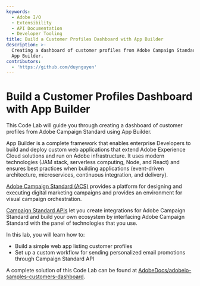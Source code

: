 ```yaml
---
keywords:
  - Adobe I/O
  - Extensibility
  - API Documentation
  - Developer Tooling
title: Build a Customer Profiles Dashboard with App Builder
description: >-
  Creating a dashboard of customer profiles from Adobe Campaign Standard using
  App Builder.
contributors:
  - 'https://github.com/duynguyen'
---
```


# Build a Customer Profiles Dashboard with App Builder

This Code Lab will guide you through creating a dashboard of customer profiles from Adobe Campaign Standard using App Builder.  

App Builder is a complete framework that enables enterprise Developers to build and deploy custom web applications that extend Adobe Experience Cloud solutions and run on Adobe infrastructure. It uses modern technologies (JAM stack, serverless computing, Node, and React) and ensures best practices when building applications (event-driven architecture, microservices, continuous integration, and delivery).  

[Adobe Campaign Standard (ACS)](https://www.adobe.com/marketing/campaign.html) provides a platform for designing and executing digital marketing campaigns and provides an environment for visual campaign orchestration.  

[Campaign Standard APIs](https://docs.adobe.com/content/help/en/campaign-standard/using/working-with-apis/about-campaign-standard-apis/about-campaign-standard-apis.html) let you create integrations for Adobe Campaign Standard and build your own ecosystem by interfacing Adobe Campaign Standard with the panel of technologies that you use.

In this lab, you will learn how to:

* Build a simple web app listing customer profiles 
* Set up a custom workflow for sending personalized email promotions through Campaign Standard API

A complete solution of this Code Lab can be found at [AdobeDocs/adobeio-samples-customers-dashboard](https://github.com/AdobeDocs/adobeio-samples-customers-dashboard).  
